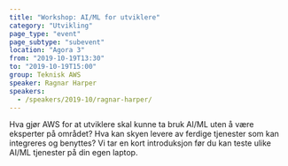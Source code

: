 ```yaml
---
title: "Workshop: AI/ML for utviklere"
category: "Utvikling"
page_type: "event"
page_subtype: "subevent"
location: "Agora 3"
from: "2019-10-19T13:30"
to: "2019-10-19T15:00"
group: Teknisk AWS
speaker: Ragnar Harper
speakers:
  - /speakers/2019-10/ragnar-harper/
---
```


Hva gjør AWS for at utviklere skal kunne ta bruk AI/ML uten å være eksperter på området? Hva kan skyen levere av ferdige tjenester som kan integreres og benyttes? Vi tar en kort introduksjon før du kan teste ulike AI/ML tjenester på din egen laptop.
